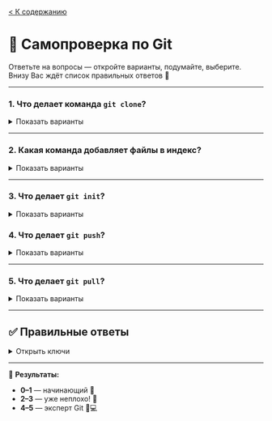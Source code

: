 
[< К содержанию](readme.md) 



# 🧠 Самопроверка по Git

Ответьте на вопросы — откройте варианты, подумайте, выберите. Внизу Вас ждёт список правильных ответов 🔑

---

### 1. Что делает команда `git clone`?

<details>
<summary>Показать варианты</summary>

- A) Создаёт новую ветку  
- B) Отправляет изменения на GitHub  
- C) Копирует удалённый репозиторий  
- D) Создаёт коммит

</details>

---

### 2. Какая команда добавляет файлы в индекс?

<details>
<summary>Показать варианты</summary>

- A) `git commit`  
- B) `git push`  
- C) `git add`  
- D) `git init`

</details>

---

### 3. Что делает `git init`?

<details>
<summary>Показать варианты</summary>

- A) Загружает удалённый репозиторий  
- B) Объединяет ветки  
- C) Создаёт коммит  
- D) Инициализирует новый репозиторий

</details>







### 4. Что делает `git push`?

<details>
<summary>Показать варианты</summary>

- A) Отправляет изменения в удалённый репозиторий  
- B) Сохраняет файлы в staging area  
- C) Загружает ветку с GitHub  
- D) Создаёт новую ветку

</details>

---

### 5. Что делает `git pull`?

<details>
<summary>Показать варианты</summary>

- A) Сравнивает два коммита  
- B) Загружает и сливает изменения из удалённого репозитория  
- C) Создаёт новый коммит  
- D) Отменяет последние изменения

</details>

---


## ✅ Правильные ответы

<details>
<summary>Открыть ключи</summary>

1. C) Копирует удалённый репозиторий  
2. C) `git add`  
3. D) Инициализирует новый репозиторий  
4. A) Отправляет изменения в удалённый репозиторий  
5. B) Загружает и сливает изменения  


</details>

---

🎯 **Результаты:**

- **0–1** — начинающий 🐣  
- **2–3** — уже неплохо! 🚀  
- **4–5** — эксперт Git 🧠💻  


